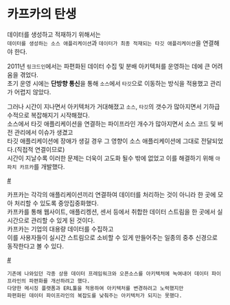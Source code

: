 # 카프카의 탄생        
     
데이터를 생성하고 적재하기 위해서는             
`데이터를 생성하는 소스 애플리케이션`과 `데이터가 최종 적재되는 타깃 애플리케이션`을 연결해야 한다.          
              
2011년 `링크드인`에서는 파편화된 데이터 수집 및 분배 아키텍처를 운영하는 데에 큰 어려움을 겪었다.                        
초기 운영 시에는 **단방향 통신**을 통해 `소스`에서 `타깃`으로 이동하는 방식을 적용했고 관리가 어렵지 않았다.                     

그러나 시간이 지나면서 아키텍처가 거대해졌고 `소스`, `타깃`의 갯수가 많아지면서 기하급수적으로 복잡해지기 시작해졌다.           
소스에서 타깃 애플리케이션을 연결하는 파이프라인 개수가 많아지면서 소스 코드 및 버전 관리에서 이슈가 생겼고             
타깃 애플리케이션에 장애가 생길 경우 그 영향이 소스 애플리케이션에 그대로 전달되었다.(직접적 연결이므로)         
시간이 지날수록 이러한 문제는 더욱이 고도화 될수 밖에 없었고 이를 해결하기 위해 `아파치 카프카`를 개발했다.                           
  
[#](#)   
  
카프카는 각각의 애플리케이션끼리 연결하여 데이터를 처리하는 것이 아니라 한 곳에 모아 처리할 수 있도록 중앙집중화했다.             
카프카를 통해 웹사이트, 애플리켕션, 센서 등에서 취합한 데이터 스트림을 한 곳에서 실시간으로 관리할 수 있게 된 것이다.       
카프카는 기업의 대용량 데이터를 수집하고        
이를 사용자들이 실시간 스트림으로 소비할 수 있게 만들어주는 일종의 중추 신경으로 동작한다고 볼 수 있다.        

[#](#)

```
기존에 나와있던 각종 상용 데이터 프레임워크와 오픈소스를 아키텍처에 녹여내어 데이터 파이프라인의 파편화를 개선하려고 했다.       
다양한 메시징 플랫폼과 ERL툴을 적용하여 아키텍처를 변경하려고 노력했지만          
파편화된 데이터 파이프라인의 복잡도를 낮춰주는 아키텍처가 되지는 못했다.       
```













